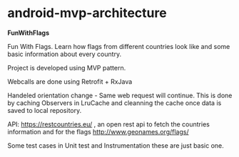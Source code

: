 # android-mvp-architecture
<b>FunWithFlags</b>

Fun With Flags. Learn how flags from different countries look like and some basic information about every country.

Project is developed using MVP pattern. 

Webcalls are done using Retrofit + RxJava

Handeled orientation change - Same web request will continue. This is done by caching Observers in LruCache and cleanning the cache once data is saved to local repository.

API:
https://restcountries.eu/ , an open rest api to fetch the countries information and for the flags  http://www.geonames.org/flags/ 

Some test cases in Unit test and Instrumentation these are just basic one.




